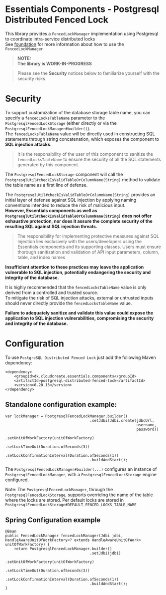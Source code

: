 # Essentials Components - Postgresql Distributed Fenced Lock

This library provides a `FencedLockManager` implementation using Postgresql to coordinate intra-service distributed locks  
See [foundation](../foundation/README.md) for more information about how to use the `FencedLockManager`

> **NOTE:**  
> **The library is WORK-IN-PROGRESS**

> Please see the **Security** notices below to familiarize yourself with the security risks

# Security
To support customization of the database storage table name, you can specify a `fencedLocksTableName` parameter to the `PostgresqlFencedLockStorage` (either directly or via the `PostgresqlFencedLockManager#builder()`).   
The `fencedLocksTableName` value will be directly used in constructing SQL statements through string concatenation, which exposes the component to **SQL injection attacks**.

>It is the responsibility of the user of this component to sanitize the `fencedLocksTableName`
to ensure the security of all the SQL statements generated by this component.

The `PostgresqlFencedLockStorage` component will
call the `PostgresqlUtil#checkIsValidTableOrColumnName(String)` method to validate the table name as a first line of defense.  

The `PostgresqlUtil#checkIsValidTableOrColumnName(String)` provides an initial layer of defense against SQL injection by applying naming conventions intended to reduce the risk of malicious input.    
**However, Essentials components as well as `PostgresqlUtil#checkIsValidTableOrColumnName(String)` does not offer exhaustive protection, nor does it assure the complete security of the resulting SQL against SQL injection threats.**
> The responsibility for implementing protective measures against SQL Injection lies exclusively with the users/developers using the Essentials components and its supporting classes.
> Users must ensure thorough sanitization and validation of API input parameters,  column, table, and index names

**Insufficient attention to these practices may leave the application vulnerable to SQL injection, potentially endangering the security and integrity of the database.**

It is highly recommended that the `fencedLocksTableName` value is only derived from a controlled and trusted source.  
To mitigate the risk of SQL injection attacks, external or untrusted inputs should never directly provide the `fencedLocksTableName` value.  

**Failure to adequately sanitize and validate this value could expose the application to SQL injection
vulnerabilities, compromising the security and integrity of the database.**

# Configuration
To use `PostgreSQL Distributed Fenced Lock` just add the following Maven dependency:

```
<dependency>
    <groupId>dk.cloudcreate.essentials.components</groupId>
    <artifactId>postgresql-distributed-fenced-lock</artifactId>
    <version>0.20.13</version>
</dependency>
```

## Standalone configuration example:

```
var lockManager = PostgresqlFencedLockManager.builder()
                                      .setJdbi(Jdbi.create(jdbcUrl,
                                                           username,
                                                           password))
                                      .setUnitOfWorkFactory(unitOfWorkFactory)
                                      .setLockTimeOut(Duration.ofSeconds(3))
                                      .setLockConfirmationInterval(Duration.ofSeconds(1))
                                      .buildAndStart(); 
```

The `PostgresqlFencedLockManager#builder(...)` configures an instance of `PostgresqlFencedLockManager`, with a `PostgresqlFencedLockStorage` engine configured.

Note: The `PostgresqlFencedLockManager`, through the `PostgresqlFencedLockStorage`, supports overriding
the name of the table where the locks are stored. 
Per default locks are stored in `PostgresqlFencedLockStorage#DEFAULT_FENCED_LOCKS_TABLE_NAME`

## Spring Configuration example

```
@Bean
public FencedLockManager fencedLockManager(Jdbi jdbi, HandleAwareUnitOfWorkFactory<? extends HandleAwareUnitOfWork> unitOfWorkFactory) {
    return PostgresqlFencedLockManager.builder()
                                      .setJdbi(jdbi)
                                      .setUnitOfWorkFactory(unitOfWorkFactory)
                                      .setLockTimeOut(Duration.ofSeconds(3))
                                      .setLockConfirmationInterval(Duration.ofSeconds(1))
                                      .buildAndStart();
}
```



